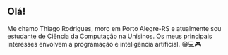## Olá! 

Me chamo Thiago Rodrigues, moro em Porto Alegre-RS e atualmente sou estudante de Ciência da Computação na Unisinos. Os meus principais interesses envolvem a programação e inteligência artificial. 😁💻🎮




